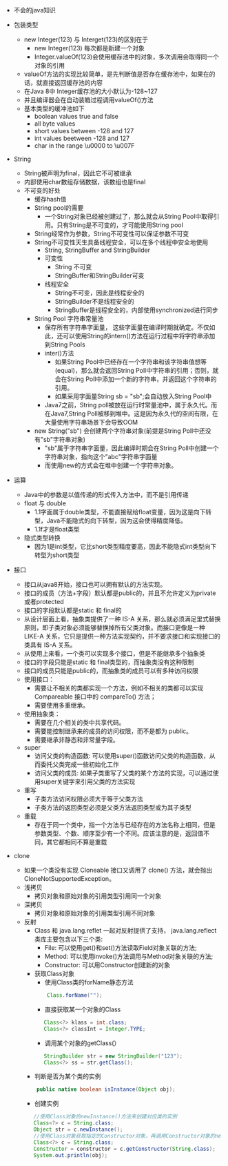 * 不会的java知识 
* 包装类型
    * new Integer(123) 与 Interget(123)的区别在于
        * new Integer(123) 每次都是新建一个对象
        * Integer.valueOf(123)会使用缓存池中的对象，多次调用会取得同一个对象的引用
    * valueOf方法的实现比较简单，是先判断值是否存在缓存池中，如果在的话，就直接返回缓存池的内容
    * 在Java 8中 Integer缓存池的大小默认为-128~127
    * 并且编译器会在自动装箱过程调用valueOf()方法
    * 基本类型的缓冲池如下
       * boolean values true and false
       * all byte values
       * short values between -128 and 127
       * int values beetween -128 and 127
       * char in the range \u0000 to \u007F
* String
    * String被声明为final，因此它不可被继承
    * 内部使用char数组存储数据，该数组也是final
    * 不可变的好处        
        * 缓存hash值
        * String pool的需要
            * 一个String对象已经被创建过了，那么就会从String Pool中取得引用。只有String是不可变的，才可能使用String pool
        * String经常作为参数，String不可变性可以保证参数不可变  
        * String不可变性天生具备线程安全，可以在多个线程中安全地使用
            * String, StringBuffer and StringBuilder
            * 可变性
                * String 不可变
                * StringBuffer和StringBuilder可变
            * 线程安全
                * String不可变，因此是线程安全的
                * StringBuilder不是线程安全的
                * StringBuffer是线程安全的，内部使用synchronized进行同步 
        * String Pool 字符串常量池
            * 保存所有字符串字面量， 这些字面量在编译时期就确定。不仅如此，还可以使用String的intern()方法在运行过程中将字符串添加到String Pools 
            * inter()方法
                * 如果String Pool中已经存在一个字符串和该字符串值想等(equal)，那么就会返回String Poll中字符串的引用；否则，就会在String Poll中添加一个新的字符串，并返回这个字符串的引用。
                * 如果采用字面量String sb = "sb";会自动放入String Pool中
            * Java7之前，String poll被放在运行时常量池中，属于永久代。而在Java7,String Poll被移到堆中。这是因为永久代的空间有限，在大量使用字符串场景下会导致OOM
        * new String("sb") 会创建两个字符串对象(前提是String Poll中还没有"sb"字符串对象)     
            * "sb"属于字符串字面量，因此编译时期会在String  Poll中创建一个字符串对象，指向这个"abc"字符串字面量
            * 而使用new的方式会在堆中创建一个字符串对象。
* 运算
    * Java中的参数是以值传递的形式传入方法中，而不是引用传递
    * float 与 double
        * 1.1字面属于double类型，不能直接赋给float变量，因为这是向下转型，Java不能隐式的向下转型，因为这会使得精度降低。
        * 1.1f才是float类型
    * 隐式类型转换
        * 因为1是int类型，它比short类型精度要高，因此不能隐式int类型向下转型为short类型
                        
* 接口
    * 接口从java8开始，接口也可以拥有默认的方法实现。
    * 接口的成员（方法+字段）默认都是public的，并且不允许定义为private或者protected
    * 接口的字段默认都是static 和 final的
    * 从设计层面上看，抽象类提供了一种 IS-A 关系，那么就必须满足里式替换原则，即子类对象必须能够替换掉所有父类对象。而接口更像是一种 LIKE-A 关系，它只是提供一种方法实现契约，并不要求接口和实现接口的类具有 IS-A 关系。  
    * 从使用上来看，一个类可以实现多个接口，但是不能继承多个抽象类
    * 接口的字段只能是static 和 final类型的，而抽象类没有这种限制
    * 接口的成员只能是public的，而抽象类的成员可以有多种访问权限
    * 使用接口：
        * 需要让不相关的类都实现一个方法，例如不相关的类都可以实现 Compareable 接口中的 compareTo() 方法；
        * 需要使用多重继承。
    * 使用抽象类：
        * 需要在几个相关的类中共享代码。
        * 需要能控制继承来的成员的访问权限，而不是都为 public。
        * 需要继承非静态和非常量字段。
    * super 
        * 访问父类的构造函数: 可以使用super()函数访问父类的构造函数，从而委托父类完成一些初始化工作
        * 访问父类的成员: 如果子类重写了父类的某个方法的实现，可以通过使用super关键字来引用父类的方法实现
    * 重写
        * 子类方法访问权限必须大于等于父类方法
        * 子类方法的返回类型必须是父类方法返回类型或为其子类型
    * 重载
        * 存在于同一个类中，指一个方法与已经存在的方法名称上相同，但是参数类型、个数、顺序至少有一个不同。应该注意的是，返回值不同，其它都相同不算是重载        
* clone
    * 如果一个类没有实现 Cloneable 接口又调用了 clone() 方法，就会抛出 CloneNotSupportedException。  
    * 浅拷贝
        * 拷贝对象和原始对象的引用类型引用同一个对象
    * 深拷贝
        * 拷贝对象和原始对象的引用类型引用不同对象
    * 反射
        * Class 和 java.lang.reflet 一起对反射提供了支持， java.lang.reflect类库主要包含以下三个类:
            * File: 可以使用get()和set()方法读取Field对象关联的方法;
            * Method: 可以使用invoke()方法调用与Method对象关联的方法;     
            * Constructor: 可以用Constructor创建新的对象
        *  获取Class对象
            * 使用Class类的forName静态方法
            ```java
                Class.forName(""); 
            ```
            * 直接获取某一个对象的Class
            ```java
               Class<?> klass = int.class;
               Class<?> classInt = Integer.TYPE;
            ```
            * 调用某个对象的getClass(）
           ```java
              StringBuilder str = new StringBuilder("123");
              Class<?> ss = str.getClass();
           ``` 
        * 判断是否为某个类的实例
        ````java
            public native boolean isInstance(Object obj);
        ```` 
        * 创建实例
        ```java
           //使用Class对象的newInstance()方法来创建对应类的实例
           Class<?> c = String.class;
           Object str = c.newInstance();
           //使用Class对象获取指定的Constructor对象，再调用Constructor对象的newInstance方法来创建实例
           Class<?> c = String.class;
           Constructor = constructor = c.getConstructor(String.class);
           System.out.println(obj);
        ```
        